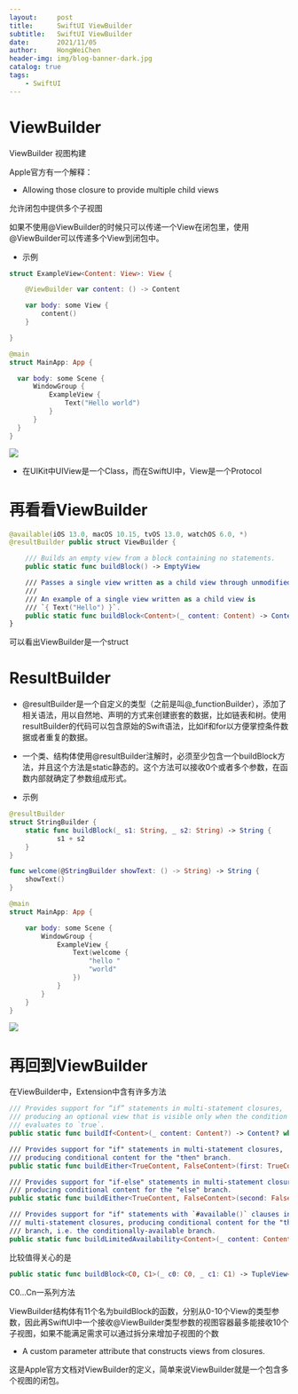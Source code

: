 ```yaml
---
layout:     post
title:      SwiftUI ViewBuilder
subtitle:   SwiftUI ViewBuilder
date:       2021/11/05
author:     HongWeiChen
header-img: img/blog-banner-dark.jpg
catalog: true
tags:
    - SwiftUI
---
```


# ViewBuilder

ViewBuilder 视图构建

Apple官方有一个解释：

- Allowing those closure to provide multiple child views

允许闭包中提供多个子视图

如果不使用@ViewBuilder的时候只可以传递一个View在闭包里，使用@ViewBuilder可以传递多个View到闭包中。

- 示例

```Swift
struct ExampleView<Content: View>: View {

    @ViewBuilder var content: () -> Content

    var body: some View {
        content()
    }

}

@main
struct MainApp: App {

  var body: some Scene {
      WindowGroup {
          ExampleView {
              Text("Hello world")
          }
      }
  }
}
```

![](http://m.qpic.cn/psc?/V53N7OG413cvz52OliN03DvKaZ42EFAJ/TmEUgtj9EK6.7V8ajmQrEJA**rCz*ljiFBpgg0HY5fmkaAskrF3r*WS.8KGer4kPGNr7*TkQz3.XCxo2DfuNdKVwux1JWBJ.sGcgpHeDk1U!/b&bo=PgGyAgAAAAADF70!&rf=viewer_4)

- 在UIKit中UIView是一个Class，而在SwiftUI中，View是一个Protocol

# 再看看ViewBuilder

```Swift
@available(iOS 13.0, macOS 10.15, tvOS 13.0, watchOS 6.0, *)
@resultBuilder public struct ViewBuilder {

    /// Builds an empty view from a block containing no statements.
    public static func buildBlock() -> EmptyView

    /// Passes a single view written as a child view through unmodified.
    ///
    /// An example of a single view written as a child view is
    /// `{ Text("Hello") }`.
    public static func buildBlock<Content>(_ content: Content) -> Content where Content : View
}
```
可以看出ViewBuilder是一个struct

# ResultBuilder

- @resultBuilder是一个自定义的类型（之前是叫@_functionBuilder），添加了相关语法，用以自然地、声明的方式来创建嵌套的数据，比如链表和树。使用resultBuilder的代码可以包含原始的Swift语法，比如if和for以方便掌控条件数据或者重复的数据。

- 一个类、结构体使用@resultBuilder注解时，必须至少包含一个buildBlock方法，并且这个方法是static静态的。这个方法可以接收0个或者多个参数，在函数内部就确定了参数组成形式。

- 示例

```Swift
@resultBuilder
struct StringBuilder {
    static func buildBlock(_ s1: String, _ s2: String) -> String {
            s1 + s2
    }
}

func welcome(@StringBuilder showText: () -> String) -> String {
    showText()
}

@main
struct MainApp: App {

    var body: some Scene {
        WindowGroup {
            ExampleView {
                Text(welcome {
                    "hello "
                    "world"
                })
            }
        }
    }
}
```

![](http://m.qpic.cn/psc?/V53N7OG413cvz52OliN03DvKaZ42EFAJ/TmEUgtj9EK6.7V8ajmQrEJA**rCz*ljiFBpgg0HY5fmkaAskrF3r*WS.8KGer4kPGNr7*TkQz3.XCxo2DfuNdKVwux1JWBJ.sGcgpHeDk1U!/b&bo=PgGyAgAAAAADF70!&rf=viewer_4)

# 再回到ViewBuilder

在ViewBuilder中，Extension中含有许多方法

```Swift
/// Provides support for “if” statements in multi-statement closures,
/// producing an optional view that is visible only when the condition
/// evaluates to `true`.
public static func buildIf<Content>(_ content: Content?) -> Content? where Content : View

/// Provides support for "if" statements in multi-statement closures,
/// producing conditional content for the "then" branch.
public static func buildEither<TrueContent, FalseContent>(first: TrueContent) -> _ConditionalContent<TrueContent, FalseContent> where TrueContent : View, FalseContent : View

/// Provides support for "if-else" statements in multi-statement closures,
/// producing conditional content for the "else" branch.
public static func buildEither<TrueContent, FalseContent>(second: FalseContent) -> _ConditionalContent<TrueContent, FalseContent> where TrueContent : View, FalseContent : View

/// Provides support for "if" statements with `#available()` clauses in
/// multi-statement closures, producing conditional content for the "then"
/// branch, i.e. the conditionally-available branch.
public static func buildLimitedAvailability<Content>(_ content: Content) -> AnyView where Content : View
```

比较值得关心的是

```Swift
public static func buildBlock<C0, C1>(_ c0: C0, _ c1: C1) -> TupleView<(C0, C1)> where C0 : View, C1 : View
```

C0...Cn一系列方法

ViewBuilder结构体有11个名为buildBlock的函数，分别从0-10个View的类型参数，因此再SwiftUI中一个接收@ViewBuilder类型参数的视图容器最多能接收10个子视图，如果不能满足需求可以通过拆分来增加子视图的个数

- A custom parameter attribute that constructs views from closures.

这是Apple官方文档对ViewBuilder的定义，简单来说ViewBuilder就是一个包含多个视图的闭包。
